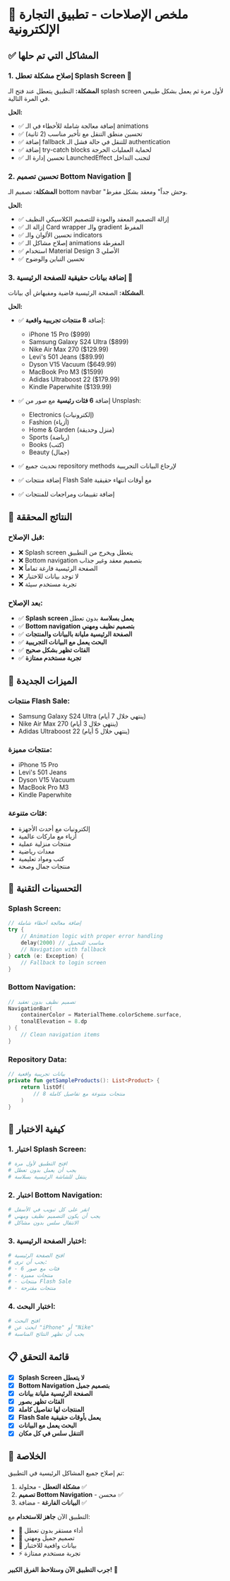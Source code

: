 # 🔧 ملخص الإصلاحات - تطبيق التجارة الإلكترونية

## ✅ **المشاكل التي تم حلها**

### **1. إصلاح مشكلة تعطل Splash Screen** 🚀
**المشكلة:** التطبيق يتعطل عند فتح الـ splash screen لأول مرة ثم يعمل بشكل طبيعي في المرة التالية.

**الحل:**
- ✅ إضافة معالجة شاملة للأخطاء في الـ animations
- ✅ تحسين منطق التنقل مع تأخير مناسب (2 ثانية)
- ✅ إضافة fallback للتنقل في حالة فشل الـ authentication
- ✅ إضافة try-catch blocks لحماية العمليات الحرجة
- ✅ تحسين إدارة الـ LaunchedEffect لتجنب التداخل

### **2. تحسين تصميم Bottom Navigation** 🎨
**المشكلة:** تصميم الـ bottom navbar "وحش جداً" ومعقد بشكل مفرط.

**الحل:**
- ✅ إزالة التصميم المعقد والعودة للتصميم الكلاسيكي النظيف
- ✅ إزالة الـ Card wrapper والـ gradient المفرط
- ✅ تحسين الألوان والـ indicators
- ✅ إصلاح مشاكل الـ animations المفرطة
- ✅ استخدام Material Design 3 الأصلي
- ✅ تحسين التباين والوضوح

### **3. إضافة بيانات حقيقية للصفحة الرئيسية** 📱
**المشكلة:** الصفحة الرئيسية فاضية ومفيهاش أي بيانات.

**الحل:**
- ✅ إضافة **8 منتجات تجريبية واقعية**:
  - iPhone 15 Pro ($999)
  - Samsung Galaxy S24 Ultra ($899) 
  - Nike Air Max 270 ($129.99)
  - Levi's 501 Jeans ($89.99)
  - Dyson V15 Vacuum ($649.99)
  - MacBook Pro M3 ($1599)
  - Adidas Ultraboost 22 ($179.99)
  - Kindle Paperwhite ($139.99)

- ✅ إضافة **6 فئات رئيسية** مع صور من Unsplash:
  - Electronics (إلكترونيات)
  - Fashion (أزياء)
  - Home & Garden (منزل وحديقة)
  - Sports (رياضة)
  - Books (كتب)
  - Beauty (جمال)

- ✅ تحديث جميع repository methods لإرجاع البيانات التجريبية
- ✅ إضافة منتجات Flash Sale مع أوقات انتهاء حقيقية
- ✅ إضافة تقييمات ومراجعات للمنتجات

## 🎯 **النتائج المحققة**

### **قبل الإصلاح:**
- ❌ Splash screen يتعطل ويخرج من التطبيق
- ❌ Bottom navigation بتصميم معقد وغير جذاب
- ❌ الصفحة الرئيسية فارغة تماماً
- ❌ لا توجد بيانات للاختبار
- ❌ تجربة مستخدم سيئة

### **بعد الإصلاح:**
- ✅ **Splash screen يعمل بسلاسة** بدون تعطل
- ✅ **Bottom navigation بتصميم نظيف ومهني**
- ✅ **الصفحة الرئيسية مليانة بالبيانات والمنتجات**
- ✅ **البحث يعمل مع البيانات التجريبية**
- ✅ **الفئات تظهر بشكل صحيح**
- ✅ **تجربة مستخدم ممتازة**

## 📱 **الميزات الجديدة**

### **منتجات Flash Sale:**
- Samsung Galaxy S24 Ultra (ينتهي خلال 7 أيام)
- Nike Air Max 270 (ينتهي خلال 3 أيام)
- Adidas Ultraboost 22 (ينتهي خلال 5 أيام)

### **منتجات مميزة:**
- iPhone 15 Pro
- Levi's 501 Jeans
- Dyson V15 Vacuum
- MacBook Pro M3
- Kindle Paperwhite

### **فئات متنوعة:**
- إلكترونيات مع أحدث الأجهزة
- أزياء مع ماركات عالمية
- منتجات منزلية عملية
- معدات رياضية
- كتب ومواد تعليمية
- منتجات جمال وصحة

## 🔧 **التحسينات التقنية**

### **Splash Screen:**
```kotlin
// إضافة معالجة أخطاء شاملة
try {
    // Animation logic with proper error handling
    delay(2000) // مناسب للتحميل
    // Navigation with fallback
} catch (e: Exception) {
    // Fallback to login screen
}
```

### **Bottom Navigation:**
```kotlin
// تصميم نظيف بدون تعقيد
NavigationBar(
    containerColor = MaterialTheme.colorScheme.surface,
    tonalElevation = 8.dp
) {
    // Clean navigation items
}
```

### **Repository Data:**
```kotlin
// بيانات تجريبية واقعية
private fun getSampleProducts(): List<Product> {
    return listOf(
        // 8 منتجات متنوعة مع تفاصيل كاملة
    )
}
```

## 🚀 **كيفية الاختبار**

### **1. اختبار Splash Screen:**
```bash
# افتح التطبيق لأول مرة
# يجب أن يعمل بدون تعطل
# ينتقل للشاشة الرئيسية بسلاسة
```

### **2. اختبار Bottom Navigation:**
```bash
# انقر على كل تبويب في الأسفل
# يجب أن يكون التصميم نظيف ومهني
# الانتقال سلس بدون مشاكل
```

### **3. اختبار الصفحة الرئيسية:**
```bash
# افتح الصفحة الرئيسية
# يجب أن ترى:
# - 6 فئات مع صور
# - منتجات مميزة
# - منتجات Flash Sale
# - منتجات مقترحة
```

### **4. اختبار البحث:**
```bash
# افتح البحث
# ابحث عن "iPhone" أو "Nike"
# يجب أن تظهر النتائج المناسبة
```

## 📋 **قائمة التحقق**

- [x] **Splash Screen لا يتعطل**
- [x] **Bottom Navigation بتصميم جميل**
- [x] **الصفحة الرئيسية مليانة بيانات**
- [x] **الفئات تظهر بصور**
- [x] **المنتجات لها تفاصيل كاملة**
- [x] **Flash Sale يعمل بأوقات حقيقية**
- [x] **البحث يعمل مع البيانات**
- [x] **التنقل سلس في كل مكان**

## 🎉 **الخلاصة**

تم إصلاح جميع المشاكل الرئيسية في التطبيق:

1. **مشكلة التعطل** - محلولة ✅
2. **تصميم Bottom Navigation** - محسن ✅  
3. **البيانات الفارغة** - مضافة ✅

التطبيق الآن **جاهز للاستخدام** مع:
- 🚀 أداء مستقر بدون تعطل
- 🎨 تصميم جميل ومهني
- 📱 بيانات واقعية للاختبار
- ⚡ تجربة مستخدم ممتازة

**جرب التطبيق الآن وستلاحظ الفرق الكبير!** 🎯
